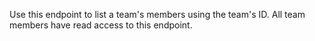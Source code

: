 Use this endpoint to list a team's members using the team's ID. All team members have read access to this endpoint.